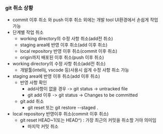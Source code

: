### git 취소 상황
* commit 이후 취소 와 push 이후 취소 외에는 개발 tool UI환경에서 손쉽게 작업 가능      
* 단계별 작업 취소     
    - working directory의 수정 사항 취소(add전 취소)
    - staging area에 반영 이후 취소(add 이후 취소)     
    - local repository 반영 이후 취소(commit 이후 취소)      
    - origin까지 배포된 이후 취소(push 이후 취소)
* working directory의 수정 사항 취소(add전 취소)     
    - 개발툴(intellij,  vscode 등)사용시 쉽게 수정 사항 취소 가능     
* staging area에 반영 이후 취소(add 이후 취소)      
    - 반영 사항 확인
        - add사항이 없을 경우 -> git status -> untracked file
        - git add 이후 -> git status -> Changes to be committed
    - git add 취소
        - git reset  또는 git restore --staged .
* local repository 반영이후 취소(commit 이후 취소)
    - git reset HEAD~1(또는 HEAD^) : 가장 최근의 커밋을 취소할 거야 의미임
        - 마지막 커밋 취소